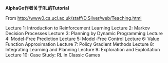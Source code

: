
**AlphaGo作者关于RL的Tutorial**

From http://www0.cs.ucl.ac.uk/staff/D.Silver/web/Teaching.html

Lecture 1: Introduction to Reinforcement Learning
Lecture 2: Markov Decision Processes
Lecture 3: Planning by Dynamic Programming
Lecture 4: Model-Free Prediction
Lecture 5: Model-Free Control
Lecture 6: Value Function Approximation
Lecture 7: Policy Gradient Methods
Lecture 8: Integrating Learning and Planning
Lecture 9: Exploration and Exploitation
Lecture 10: Case Study: RL in Classic Games
